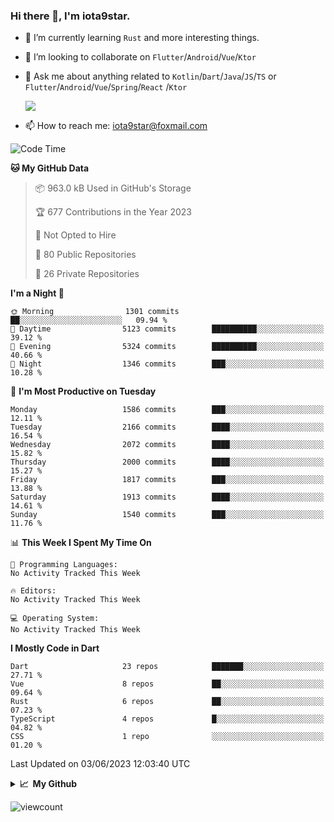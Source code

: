 ### Hi there 👋, I'm iota9star.

- 🌱 I’m currently learning `Rust` and more interesting things.
- 👯 I’m looking to collaborate on `Flutter`/`Android`/`Vue`/`Ktor`
- 💬 Ask me about anything related to `Kotlin`/`Dart`/`Java`/`JS`/`TS` or `Flutter`/`Android`/`Vue`/`Spring`/`React`
  /`Ktor`
  
  ![](https://github-readme-stats.vercel.app/api/top-langs?username=iota9star&show_icons=true&locale=en&layout=compact)
  
- 📫 How to reach me: [iota9star@foxmail.com](iota9star@foxmail.com)


<!--START_SECTION:waka-->
![Code Time](http://img.shields.io/badge/Code%20Time-3%2C090%20hrs%2054%20mins-blue)

**🐱 My GitHub Data** 

> 📦 963.0 kB Used in GitHub's Storage 
 > 
> 🏆 677 Contributions in the Year 2023
 > 
> 🚫 Not Opted to Hire
 > 
> 📜 80 Public Repositories 
 > 
> 🔑 26 Private Repositories 
 > 
**I'm a Night 🦉** 

```text
🌞 Morning                1301 commits        ██░░░░░░░░░░░░░░░░░░░░░░░   09.94 % 
🌆 Daytime                5123 commits        ██████████░░░░░░░░░░░░░░░   39.12 % 
🌃 Evening                5324 commits        ██████████░░░░░░░░░░░░░░░   40.66 % 
🌙 Night                  1346 commits        ███░░░░░░░░░░░░░░░░░░░░░░   10.28 % 
```
📅 **I'm Most Productive on Tuesday** 

```text
Monday                   1586 commits        ███░░░░░░░░░░░░░░░░░░░░░░   12.11 % 
Tuesday                  2166 commits        ████░░░░░░░░░░░░░░░░░░░░░   16.54 % 
Wednesday                2072 commits        ████░░░░░░░░░░░░░░░░░░░░░   15.82 % 
Thursday                 2000 commits        ████░░░░░░░░░░░░░░░░░░░░░   15.27 % 
Friday                   1817 commits        ███░░░░░░░░░░░░░░░░░░░░░░   13.88 % 
Saturday                 1913 commits        ████░░░░░░░░░░░░░░░░░░░░░   14.61 % 
Sunday                   1540 commits        ███░░░░░░░░░░░░░░░░░░░░░░   11.76 % 
```


📊 **This Week I Spent My Time On** 

```text
💬 Programming Languages: 
No Activity Tracked This Week

🔥 Editors: 
No Activity Tracked This Week

💻 Operating System: 
No Activity Tracked This Week
```

**I Mostly Code in Dart** 

```text
Dart                     23 repos            ███████░░░░░░░░░░░░░░░░░░   27.71 % 
Vue                      8 repos             ██░░░░░░░░░░░░░░░░░░░░░░░   09.64 % 
Rust                     6 repos             ██░░░░░░░░░░░░░░░░░░░░░░░   07.23 % 
TypeScript               4 repos             █░░░░░░░░░░░░░░░░░░░░░░░░   04.82 % 
CSS                      1 repo              ░░░░░░░░░░░░░░░░░░░░░░░░░   01.20 % 
```




 Last Updated on 03/06/2023 12:03:40 UTC
<!--END_SECTION:waka-->

<details>
  <summary><b>📈&nbsp;&nbsp;My Github</b></summary>
  <br>
  <img src='https://github-profile-trophy.vercel.app/?username=iota9star'>
  <img src='https://bad-apple-github-readme.vercel.app/api?show_bg=1&username=iota9star&hide_title=true'>
  <img src='http://cr-skills-chart-widget.azurewebsites.net/api/api?username=iota9star'>
  <img src='https://github-readme-stats.vercel.app/api/wakatime?username=iota9star&layout=compact'>
</details>


![viewcount](https://count.getloli.com/get/@iota9star?theme=rule34)
